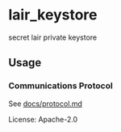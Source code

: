 # lair_keystore

secret lair private keystore

## Usage

### Communications Protocol

See [docs/protocol.md](./docs/protocol.md)

License: Apache-2.0
